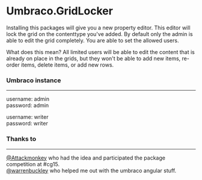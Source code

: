 # Umbraco.GridLocker

Installing this packages will give you a new property editor. This editor will lock the grid on the contenttype you've added. By default only the admin is able to edit the grid completely. You are able to set the allowed users.

What does this mean? All limited users will be able to edit the content that is already on place in the grids, but they won't be able to add new items, re-order items, delete items, or add new rows.


### Umbraco instance
___
username: admin    
password: admin

username: writer     
password: writer

### Thanks to
___
[@Attackmonkey](https://github.com/Attackmonkey) who had the idea and participated the package competition at #cg15.    
[@warrenbuckley](https://github.com/warrenbuckley) who helped me out with the umbraco angular stuff.
